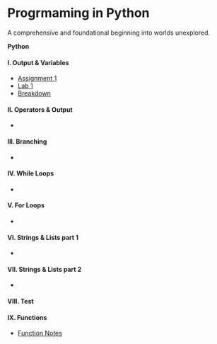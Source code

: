 # Progrmaming in Python
A comprehensive and foundational beginning into worlds unexplored.


**Python**
#### I. Output & Variables
* [Assignment 1](lab4_volk_dasean.py)
*  [Lab 1]()
*  [Breakdown]()
#### II. Operators & Output
* []()
#### III. Branching
* []()
#### IV. While Loops
* []()
#### V. For Loops
* []()
#### VI. Strings & Lists part 1
* []()
#### VII. Strings & Lists part 2
* []()
#### VIII. Test
#### IX. Functions 
* [Function Notes](week9.py)

